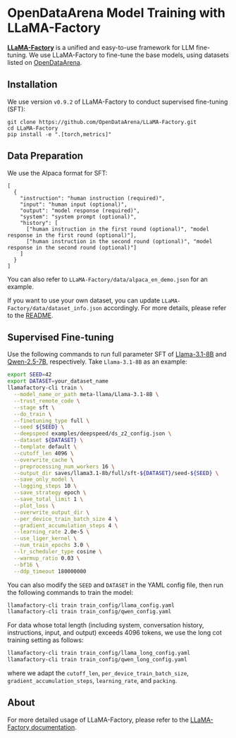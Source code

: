 # OpenDataArena Model Training with LLaMA-Factory
**[LLaMA-Factory](https://github.com/hiyouga/LLaMA-Factory)** is a unified and easy-to-use framework for LLM fine-tuning.
We use LLaMA-Factory to fine-tune the base models, using datasets listed on [OpenDataArena](https://opendataarena.github.io).

## Installation
We use version `v0.9.2` of LLaMA-Factory to conduct supervised fine-tuning (SFT):
```
git clone https://github.com/OpenDataArena/LLaMA-Factory.git
cd LLaMA-Factory
pip install -e ".[torch,metrics]"
```

## Data Preparation

We use the Alpaca format for SFT:
```
[
  {
    "instruction": "human instruction (required)",
    "input": "human input (optional)",
    "output": "model response (required)",
    "system": "system prompt (optional)",
    "history": [
      ["human instruction in the first round (optional)", "model response in the first round (optional)"],
      ["human instruction in the second round (optional)", "model response in the second round (optional)"]
    ]
  }
]
```
You can also refer to `LLaMA-Factory/data/alpaca_en_demo.json` for an example.

If you want to use your own dataset, you can update `LLaMA-Factory/data/dataset_info.json` accordingly. For more details, please refer to the [README](https://github.com/OpenDataArena/LLaMA-Factory/tree/main/data#supervised-fine-tuning-dataset).

## Supervised Fine-tuning
Use the following commands to run full parameter SFT of [Llama-3.1-8B](https://huggingface.co/meta-llama/Llama-3.1-8B) and [Qwen-2.5-7B](https://huggingface.co/Qwen/Qwen2.5-7B), respectively.
Take `Llama-3.1-8B` as an example:
```bash
export SEED=42
export DATASET=your_dataset_name
llamafactory-cli train \
  --model_name_or_path meta-llama/Llama-3.1-8B \
  --trust_remote_code \
  --stage sft \
  --do_train \
  --finetuning_type full \
  --seed ${SEED} \
  --deepspeed examples/deepspeed/ds_z2_config.json \
  --dataset ${DATASET} \
  --template default \
  --cutoff_len 4096 \
  --overwrite_cache \
  --preprocessing_num_workers 16 \
  --output_dir saves/llama3.1-8b/full/sft-${DATASET}/seed-${SEED} \
  --save_only_model \
  --logging_steps 10 \
  --save_strategy epoch \
  --save_total_limit 1 \
  --plot_loss \
  --overwrite_output_dir \
  --per_device_train_batch_size 4 \
  --gradient_accumulation_steps 4 \
  --learning_rate 2.0e-5 \
  --use_liger_kernel \
  --num_train_epochs 3.0 \
  --lr_scheduler_type cosine \
  --warmup_ratio 0.03 \
  --bf16 \
  --ddp_timeout 180000000
```
You can also modify the `SEED` and `DATASET` in the YAML config file, then run the following commands to train the model:
```bash
llamafactory-cli train train_config/llama_config.yaml
llamafactory-cli train train_config/qwen_config.yaml
```

For data whose total length (including system, conversation history, instructions, input, and output) exceeds 4096 tokens, we use the long cot training setting as follows:

```bash
llamafactory-cli train train_config/llama_long_config.yaml
llamafactory-cli train train_config/qwen_long_config.yaml
```
where we adapt the `cutoff_len`, `per_device_train_batch_size`, `gradient_accumulation_steps`, `learning_rate`, and `packing`.

## About
For more detailed usage of LLaMA-Factory, please refer to the [LLaMA-Factory documentation](https://llamafactory.readthedocs.io/en/latest/).